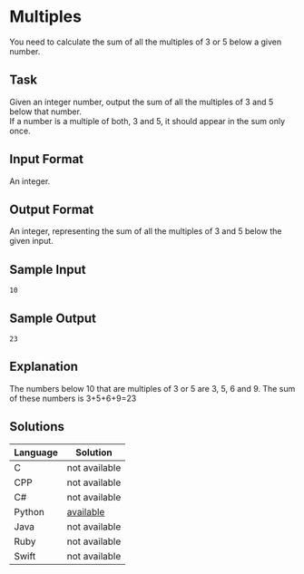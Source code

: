 # Multiples
You need to calculate the sum of all the multiples of 3 or 5 below a given number.

## Task
Given an integer number, output the sum of all the multiples of 3 and 5 below that number.  
If a number is a multiple of both, 3 and 5, it should appear in the sum only once.

## Input Format
An integer.

## Output Format
An integer, representing the sum of all the multiples of 3 and 5 below the given input.

## Sample Input
```
10
```

## Sample Output
```
23
```

## Explanation
The numbers below 10 that are multiples of 3 or 5 are 3, 5, 6 and 9. 
The sum of these numbers is 3+5+6+9=23

## Solutions

Language | Solution
---------|---------
C | not available
CPP | not available
C# | not available
Python | [available](https://raw.githubusercontent.com/chankruze/challenges/master/sololearn/Multiples/Multiples.py)
Java | not available
Ruby | not available
Swift | not available